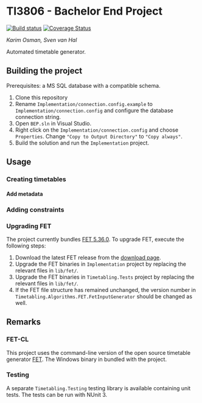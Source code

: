 # TI3806 - Bachelor End Project
[![Build status](https://ci.appveyor.com/api/projects/status/gls52n579c7rkar6/branch/master?svg=true)](https://ci.appveyor.com/project/svenvanhal/bachelorproject/branch/master) [![Coverage Status](https://coveralls.io/repos/github/svenvanhal/bachelorproject/badge.svg?branch=master)](https://coveralls.io/github/svenvanhal/bachelorproject?branch=master)

*Karim Osman, Sven van Hal*

Automated timetable generator.

## Building the project
Prerequisites: a MS SQL database with a compatible schema.

 1. Clone this repository
 1. Rename `Implementation/connection.config.example` to `Implementation/connection.config` and configure the database connection string.
 1. Open `BEP.sln` in Visual Studio.
 1. Right click on the `Implementation/connection.config` and choose `Properties`. Change `"Copy to Output Directory"` to `"Copy always"`.
 1. Build the solution and run the `Implementation` project.

## Usage

### Creating timetables

#### Add metadata


### Adding constraints


### Upgrading FET
The project currently bundles [FET 5.36.0](https://lalescu.ro/liviu/fet/news.html). To upgrade FET, execute the following steps:

  1. Download the latest FET release from the [download page](https://lalescu.ro/liviu/fet/download.html).
  1. Upgrade the FET binaries in `Implementation` project by replacing the relevant files in `lib/fet/`.
  1. Upgrade the FET binaries in `Timetabling.Tests` project by replacing the relevant files in `lib/fet/`.
  1. If the FET file structure has remained unchanged, the version number in `Timetabling.Algorithms.FET.FetInputGenerator` should be changed as well.
  
### 

## Remarks

### FET-CL
This project uses the command-line version of the open source timetable generator [FET](https://lalescu.ro/liviu/fet/). The Windows binary in bundled with the project.

### Testing
A separate `Timetabling.Testing` testing library is available containing unit tests. The tests can be run with NUnit 3.
